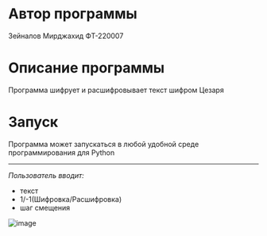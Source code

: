# Автор программы
Зейналов Мирджахид ФТ-220007
# Описание программы
Программа шифрует и расшифровывает текст шифром Цезаря
# Запуск
Программа может запускаться в любой удобной среде программирования для Python
____
*Пользователь вводит:* 
- текст
- 1/-1(Шифровка/Расшифровка)
- шаг смещения


![image](https://github.com/mirdzakhid/lab5/assets/146477755/24510d27-8461-4aac-a6ab-2a05e7a7a4ab)
